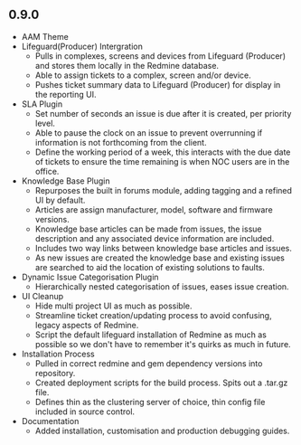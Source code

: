 ## 0.9.0

* AAM Theme
* Lifeguard(Producer) Intergration
  * Pulls in complexes, screens and devices from Lifeguard (Producer) and stores them locally in the Redmine database.
  * Able to assign tickets to a complex, screen and/or device.
  * Pushes ticket summary data to Lifeguard (Producer) for display in the reporting UI.
* SLA Plugin
  * Set number of seconds an issue is due after it is created, per priority level.
  * Able to pause the clock on an issue to prevent overrunning if information is not forthcoming from the client.
  * Define the working period of a week, this interacts with the due date of tickets to ensure the time remaining is when NOC users are in the office.
* Knowledge Base Plugin
  * Repurposes the built in forums module, adding tagging and a refined UI by default.
  * Articles are assign manufacturer, model, software and firmware versions.
  * Knowledge base articles can be made from issues, the issue description and any associated device information are included.
  * Includes two way links between knowledge base articles and issues.
  * As new issues are created the knowledge base and existing issues are searched to aid the location of existing solutions to faults.
* Dynamic Issue Categorisation Plugin
  * Hierarchically nested categorisation of issues, eases issue creation.
* UI Cleanup
  * Hide multi project UI as much as possible.
  * Streamline ticket creation/updating process to avoid confusing, legacy aspects of Redmine.
  * Script the default lifeguard installation of Redmine as much as possible so we don't have to remember it's quirks as much in future.
* Installation Process
  * Pulled in correct redmine and gem dependency versions into repository.
  * Created deployment scripts for the build process. Spits out a .tar.gz file.
  * Defines thin as the clustering server of choice, thin config file included in source control.
* Documentation
  * Added installation, customisation and production debugging guides.